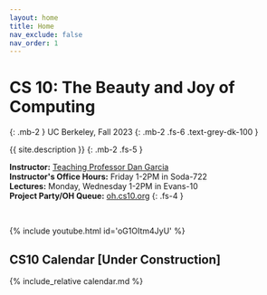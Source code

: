 ```yaml
---
layout: home
title: Home
nav_exclude: false
nav_order: 1
---
```


# **CS 10: The Beauty and Joy of Computing**
{: .mb-2 }
UC Berkeley, Fall 2023
{: .mb-2 .fs-6 .text-grey-dk-100 }

{{ site.description }}
{: .mb-2 .fs-5 }

**Instructor:** <a href="https://people.eecs.berkeley.edu/~ddgarcia/">Teaching Professor Dan Garcia</a><br/>
**Instructor's Office Hours:** Friday 1-2PM in Soda-722<br/>
**Lectures:** Monday, Wednesday 1-2PM in Evans-10<br/>
**Project Party/OH Queue:** <a href="https://oh.cs10.org/"> oh.cs10.org</a>
{: .fs-4 }

<br/>

{% include youtube.html id='oG1OItm4JyU' %}

<!-- <br/>

<div class="d-flex">  
  <div class="flex-justify-start" style="flex-grow: 1">
  {% if site.announcements %}
    {{ site.announcements.last }}
  {% endif %}
  </div>
  <div class="float-right">
    <img src="/sp22/assets/images/alonzo.png" alt="Alonzo, the CS10 Mascot" />
  </div>
</div>
<div style="flex-grow: 0">
  <a href="{{ site.baseurl }}/announcements" class="btn btn-outline">Previous Announcemnts</a>
</div> -->

## CS10 Calendar [Under Construction]

{% include_relative calendar.md %}
